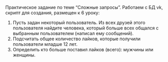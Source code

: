 Практическое задание по теме “Сложные запросы”. Работаем с БД vk, скрипт для создания, размещен к 6 уроку:

1. Пусть задан некоторый пользователь. Из всех друзей этого пользователя найдите человека, который больше всех общался с выбранным пользователем (написал ему сообщений).
2. Подсчитать общее количество лайков, которые получили пользователи младше 12 лет.
3. Определить кто больше поставил лайков (всего): мужчины или женщины.